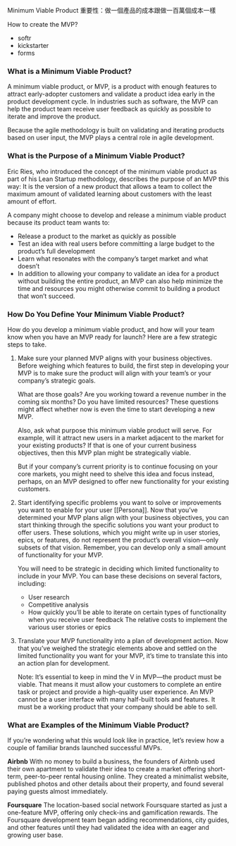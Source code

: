 Minimum Viable Product
重要性：做一個產品的成本跟做一百萬個成本一樣

How to create the MVP?
- softr
- kickstarter
- forms
### What is a Minimum Viable Product?
A minimum viable product, or MVP, is a product with enough features to attract early-adopter customers and validate a product idea early in the product development cycle. In industries such as software, the MVP can help the product team receive user feedback as quickly as possible to iterate and improve the product.

Because the agile methodology is built on validating and iterating products based on user input, the MVP plays a central role in agile development.

### What is the Purpose of a Minimum Viable Product?
Eric Ries, who introduced the concept of the minimum viable product as part of his Lean Startup methodology, describes the purpose of an MVP this way: It is the version of a new product that allows a team to collect the maximum amount of validated learning about customers with the least amount of effort.

A company might choose to develop and release a minimum viable product because its product team wants to:

- Release a product to the market as quickly as possible
- Test an idea with real users before committing a large budget to the product’s full development
- Learn what resonates with the company’s target market and what doesn’t
- In addition to allowing your company to validate an idea for a product without building the entire product, an MVP can also help minimize the time and resources you might otherwise commit to building a product that won’t succeed.

### How Do You Define Your Minimum Viable Product?
How do you develop a minimum viable product, and how will your team know when you have an MVP ready for launch? Here are a few strategic steps to take.

1. Make sure your planned MVP aligns with your business objectives.
	Before weighing which features to build, the first step in developing your MVP is to make sure the product will align with your team’s or your company’s strategic goals.
	
	What are those goals? Are you working toward a revenue number in the coming six months? Do you have limited resources? These questions might affect whether now is even the time to start developing a new MVP.
	
	Also, ask what purpose this minimum viable product will serve. For example, will it attract new users in a market adjacent to the market for your existing products? If that is one of your current business objectives, then this MVP plan might be strategically viable.
	
	But if your company’s current priority is to continue focusing on your core markets, you might need to shelve this idea and focus instead, perhaps, on an MVP designed to offer new functionality for your existing customers.

2. Start identifying specific problems you want to solve or improvements you want to enable for your user [[Persona]].
	Now that you’ve determined your MVP plans align with your business objectives, you can start thinking through the specific solutions you want your product to offer users. These solutions, which you might write up in user stories, epics, or features, do not represent the product’s overall vision—only subsets of that vision. Remember, you can develop only a small amount of functionality for your MVP.
	
	You will need to be strategic in deciding which limited functionality to include in your MVP. You can base these decisions on several factors, including:
	
	- User research
	- Competitive analysis
	- How quickly you’ll be able to iterate on certain types of functionality when you receive user feedback
	The relative costs to implement the various user stories or epics
3. Translate your MVP functionality into a plan of development action.
	Now that you’ve weighed the strategic elements above and settled on the limited functionality you want for your MVP, it’s time to translate this into an action plan for development.
	
	Note: It’s essential to keep in mind the V in MVP—the product must be viable. That means it must allow your customers to complete an entire task or project and provide a high-quality user experience. An MVP cannot be a user interface with many half-built tools and features. It must be a working product that your company should be able to sell.

### What are Examples of the Minimum Viable Product?
If you’re wondering what this would look like in practice, let’s review how a couple of familiar brands launched successful MVPs.

**Airbnb**
With no money to build a business, the founders of Airbnb used their own apartment to validate their idea to create a market offering short-term, peer-to-peer rental housing online. They created a minimalist website, published photos and other details about their property, and found several paying guests almost immediately.

**Foursquare**
The location-based social network Foursquare started as just a one-feature MVP, offering only check-ins and gamification rewards. The Foursquare development team began adding recommendations, city guides, and other features until they had validated the idea with an eager and growing user base.